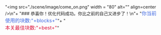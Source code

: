"<img src=\"./scene/image/come_on.png\" width = \"80\" alt=\"\" align=center />\n"+
"### 恭喜你！优化代码成功。你比之前的自己又进步了！\n"+
"<font color=#4169E1 size=3>你当前使用的块数:"+blocks+"</font>"+
"<br/><font color=#DC143C size=3>本关最佳块数:"+best+"</font>"